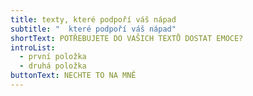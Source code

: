 ```yaml
---
title: texty, které podpoří váš nápad
subtitle: "  které podpoří váš nápad"
shortText: POTŘEBUJETE DO VAŠICH TEXTŮ DOSTAT EMOCE?
introList:
  - první položka
  - druhá položka
buttonText: NECHTE TO NA MNĚ
---
```

